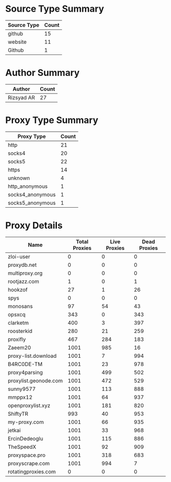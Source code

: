 # Source Type Summary

| Source Type | Count |
|-------------|-------|
| github | 15 |
| website | 11 |
| Github | 1 |


# Author Summary

| Author | Count |
|--------|-------|
| Rizsyad AR | 27 |


# Proxy Type Summary

| Proxy Type | Count |
|------------|-------|
| http | 21 |
| socks4 | 20 |
| socks5 | 22 |
| https | 14 |
| unknown | 4 |
| http_anonymous | 1 |
| socks4_anonymous | 1 |
| socks5_anonymous | 1 |


# Proxy Details

| Name | Total Proxies | Live Proxies | Dead Proxies |
|------|---------------|--------------|---------------|
| zloi-user | 0 | 0 | 0 |
| proxydb.net | 0 | 0 | 0 |
| multiproxy.org | 0 | 0 | 0 |
| rootjazz.com | 1 | 0 | 1 |
| hookzof | 27 | 1 | 26 |
| spys | 0 | 0 | 0 |
| monosans | 97 | 54 | 43 |
| opsxcq | 343 | 0 | 343 |
| clarketm | 400 | 3 | 397 |
| roosterkid | 280 | 21 | 259 |
| proxifly | 467 | 284 | 183 |
| Zaeem20 | 1001 | 985 | 16 |
| proxy-list.download | 1001 | 7 | 994 |
| B4RC0DE-TM | 1001 | 23 | 978 |
| proxy4parsing | 1001 | 499 | 502 |
| proxylist.geonode.com | 1001 | 472 | 529 |
| sunny9577 | 1001 | 113 | 888 |
| mmppx12 | 1001 | 64 | 937 |
| openproxylist.xyz | 1001 | 181 | 820 |
| ShiftyTR | 993 | 40 | 953 |
| my-proxy.com | 1001 | 66 | 935 |
| jetkai | 1001 | 33 | 968 |
| ErcinDedeoglu | 1001 | 115 | 886 |
| TheSpeedX | 1001 | 92 | 909 |
| proxyspace.pro | 1001 | 318 | 683 |
| proxyscrape.com | 1001 | 994 | 7 |
| rotatingproxies.com | 0 | 0 | 0 |
